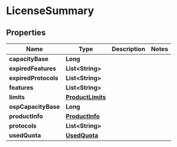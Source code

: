# LicenseSummary

## Properties
Name | Type | Description | Notes
------------ | ------------- | ------------- | -------------
**capacityBase** | **Long** |  | 
**expiredFeatures** | **List&lt;String&gt;** |  | 
**expiredProtocols** | **List&lt;String&gt;** |  | 
**features** | **List&lt;String&gt;** |  | 
**limits** | [**ProductLimits**](ProductLimits.md) |  | 
**ospCapacityBase** | **Long** |  | 
**productInfo** | [**ProductInfo**](ProductInfo.md) |  | 
**protocols** | **List&lt;String&gt;** |  | 
**usedQuota** | [**UsedQuota**](UsedQuota.md) |  | 
